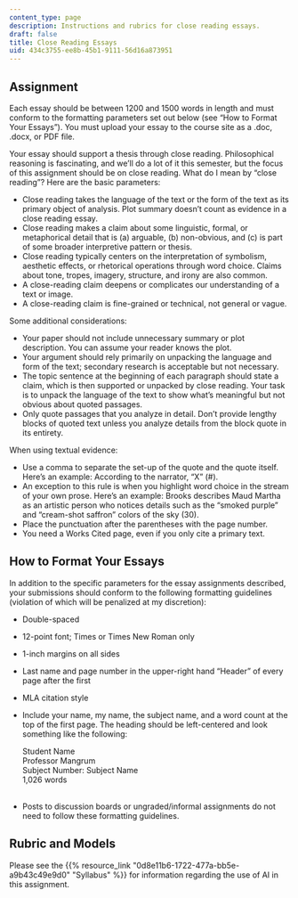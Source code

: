 ```yaml
---
content_type: page
description: Instructions and rubrics for close reading essays.
draft: false
title: Close Reading Essays
uid: 434c3755-ee8b-45b1-9111-56d16a873951
---
```

## Assignment

Each essay should be between 1200 and 1500 words in length and must conform to the formatting parameters set out below (see “How to Format Your Essays”). You must upload your essay to the course site as a .doc, .docx, or PDF file.

Your essay should support a thesis through close reading. Philosophical reasoning is fascinating, and we’ll do a lot of it this semester, but the focus of this assignment should be on close reading. What do I mean by “close reading”? Here are the basic parameters:

- Close reading takes the language of the text or the form of the text as its primary object of analysis. Plot summary doesn’t count as evidence in a close reading essay. 
- Close reading makes a claim about some linguistic, formal, or metaphorical detail that is (a) arguable, (b) non-obvious, and (c) is part of some broader interpretive pattern or thesis. 
- Close reading typically centers on the interpretation of symbolism, aesthetic effects, or rhetorical operations through word choice. Claims about tone, tropes, imagery, structure, and irony are also common. 
- A close-reading claim deepens or complicates our understanding of a text or image. 
- A close-reading claim is fine-grained or technical, not general or vague. 

Some additional considerations: 

- Your paper should not include unnecessary summary or plot description. You can assume your reader knows the plot. 
- Your argument should rely primarily on unpacking the language and form of the text; secondary research is acceptable but not necessary. 
- The topic sentence at the beginning of each paragraph should state a claim, which is then supported or unpacked by close reading. Your task is to unpack the language of the text to show what’s meaningful but not obvious about quoted passages. 
- Only quote passages that you analyze in detail. Don’t provide lengthy blocks of quoted text unless you analyze details from the block quote in its entirety. 

When using textual evidence: 

- Use a comma to separate the set-up of the quote and the quote itself. Here’s an example: According to the narrator, “X” (#). 
- An exception to this rule is when you highlight word choice in the stream of your own prose. Here’s an example: Brooks describes Maud Martha as an artistic person who notices details such as the “smoked purple” and “cream-shot saffron” colors of the sky (30). 
- Place the punctuation after the parentheses with the page number. 
- You need a Works Cited page, even if you only cite a primary text. 

## How to Format Your Essays

In addition to the specific parameters for the essay assignments described, your submissions should conform to the following formatting guidelines (violation of which will be penalized at my discretion):

- Double-spaced
- 12-point font; Times or Times New Roman only
- 1-inch margins on all sides
- Last name and page number in the upper-right hand “Header” of every page after the first
- MLA citation style
- Include your name, my name, the subject name, and a word count at the top of the first page. The heading should be left-centered and look something like the following:    
      
    Student Name    
    Professor Mangrum    
    Subject Number: Subject Name    
    1,026 words    
     
- Posts to discussion boards or ungraded/informal assignments do not need to follow these formatting guidelines.

## Rubric and Models

Please see the {{% resource_link "0d8e11b6-1722-477a-bb5e-a9b43c49e9d0" "Syllabus" %}} for information regarding the use of AI in this assignment.